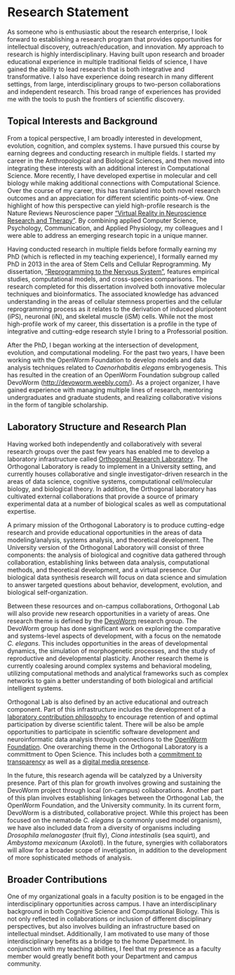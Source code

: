# Research Statement

As someone who is enthusiastic about the research enterprise, I look forward to establishing a research program that provides opportunities for intellectual discovery, outreach/education, and innovation. My approach to research is highly interdisciplinary. Having built upon research and broader educational experience in multiple traditional fields of science, I have gained the ability to lead research that is both integrative and transformative. I also have experience doing research in many different settings, from large, interdisciplinary groups to two-person collaborations and independent research. This broad range of experiences has provided me with the tools to push the frontiers of scientific discovery.

## Topical Interests and Background<br>
From a topical perspective, I am broadly interested in development, evolution, cognition, and complex systems. I have pursued this course by earning degrees and conducting research in multiple fields. I started my career in the Anthropological and Biological Sciences, and then moved into integrating these interests with an additional interest in Computational Science. More recently, I have developed expertise in molecular and cell biology while making additional connections with Computational Science. Over the course of my career, this has translated into both novel research outcomes and an appreciation for different scientific points-of-view. One highlight of how this perspective can yield high-profile research is the Nature Reviews Neuroscience paper [“Virtual Reality in Neuroscience Research and Therapy”](https://osf.io/n2xvp/). By combining applied Computer Science, Psychology, Communication, and Applied Physiology, my colleagues and I were able to address an emerging research topic in a unique manner.

Having conducted research in multiple fields before formally earning my PhD (which is reflected in my teaching experience), I formally earned my PhD in 2013 in the area of Stem Cells and Cellular Reprogramming. My dissertation, [“Reprogramming to the Nervous System”](https://osf.io/v7dnk), features empirical studies, computational models, and cross-species comparisons. The research completed for this dissertation involved both innovative molecular techniques and bioinformatics. The associated knowledge has advanced understanding in the areas of cellular stemness properties and the cellular reprogramming process as it relates to the derivation of induced pluripotent (iPS), neuronal (iN), and skeletal muscle (iSM) cells. While not the most high-profile work of my career, this dissertation is a profile in the type of integrative and cutting-edge research style I bring to a Professorial position.

After the PhD, I began working at the intersection of development, evolution, and computational modeling. For the past two years, I have been working with the OpenWorm Foundation to develop models and data analysis techniques related to _Caenorhabditis elegans_ embryogenesis. This has resulted in the creation of an OpenWorm Foundation subgroup called DevoWorm (http://devoworm.weebly.com/). As a project organizer, I have gained experience with managing multiple lines of research, mentoring undergraduates and graduate students, and realizing collaborative visions in the form of tangible scholarship.

## Laboratory Structure and Research Plan<br>
Having worked both independently and collaboratively with several research groups over the past few years has enabled me to develop a laboratory infrastructure called [Orthogonal Research Laboratory](https://orthogonal-research.weebly.com/). The Orthogonal Laboratory is ready to implement in a University setting, and currently houses collaborative and single investigator-driven research in the areas of data science, cognitive systems, computational cell/molecular biology, and biological theory. In addition, the Orthogonal laboratory has cultivated external collaborations that provide a source of primary experimental data at a number of biological scales as well as computational expertise. 

A primary mission of the Orthogonal Laboratory is to produce cutting-edge research and provide educational opportunities in the areas of data modeling/analysis, systems analysis, and theoretical development. The University version of the Orthogonal Laboratory will consist of three components: the analysis of biological and cognitive data gathered through collaboration, establishing links between data analysis, computational methods, and theoretical development, and a virtual presence. Our biological data synthesis research will focus on data science and simulation to answer targeted questions about behavior, development, evolution, and biological self-organization. 

Between these resources and on-campus collaborations, Orthogonal Lab will also provide new research opportunities in a variety of areas. One research theme is defined by the [DevoWorm](https://devoworm.weebly.com/) research group. The DevoWorm group has done significant work on exploring the comparative and systems-level aspects of development, with a focus on the nematode _C. elegans_. This includes opportunities in the areas of developmental dynamics, the simulation of morphogenetic processes, and the study of reproductive and developmental plasticity. Another research theme is currently coalesing around complex systems and behavioral modeling, utilizing computational methods and analytical frameworks such as complex networks to gain a better understanding of both biological and artificial intelligent systems. 

Orthogonal Lab is also defined by an active educational and outreach component. Part of this infrastructure includes the development of a [laboratory contribution philosophy](https://osf.io/7twnu/) to encourage retention of and optimal participation by diverse scientific talent. There will be also be ample opportunities to participate in scientific software development and neuroinformatic data analysis through connections to the [OpenWorm Foundation](http://www.openworm.org/). One overarching theme in the Orthogonal Laboratory is a committment to Open Science. This includes both a [commitment to transparency](https://orthogonal-research.weebly.com/sci-infrastructure.html) as well as a [digital media presence](https://orthogonal-research.weebly.com/media.html). 

In the future, this research agenda will be catalyzed by a University presence. Part of this plan for growth involves growing and sustaining the DevoWorm project through local (on-campus) collaborations. Another part of this plan involves establishing linkages between the Orthogonal Lab, the OpenWorm Foundation, and the University community. In its current form, DevoWorm is a distributed, collaborative project. While this project has been focused on the nematode _C. elegans_ (a commonly used model organism), we have also included data from a diversity of organisms including _Drosophila melanogaster_ (fruit fly), _Ciona intestinalis_ (sea squirt), and _Ambystoma mexicanum_ (Axolotl). In the future, synergies with collaborators will allow for a broader scope of invetigation, in addition to the development of more sophisticated methods of analysis.

## Broader Contributions<br>
One of my organizational goals in a faculty position is to be engaged in the interdisciplinary opportunities across campus. I have an interdisciplinary background in both Cognitive Science and Computational Biology. This is not only reflected in collaborations or inclusion of different disciplinary perspectives, but also involves building an infrastructure based on intellectual mindset. Additionally, I am motivated to use many of those interdisciplinary benefits as a bridge to the home Department. In conjunction with my teaching abilities, I feel that my presence as a faculty member would greatly benefit both your Department and campus community.
